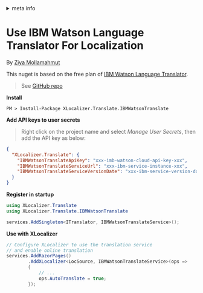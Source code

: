 <!-- meta tags details, will be assigned to meta tags inside header by js -->
<div id="meta-info">
<details><summary>meta info</summary>

> * Title: <i id="md-title">Use IBM Watson Language Translator For Localization</i>
> * Keywords: <i id="md-keywords">localization, asp.net-core, translate, online, ibm, watson, language, translator, service</i>
> * Description: <i id="md-description">Learn how to use ibm watson language translator service for localization of Asp.Net Core web apps with XLocalizer.Translate.</i>
> * Author: <i id="md-author">Ziya Mollamahmut</i>
> * Date: <i id="md-date">08-Aug-2020</i>
> * Image: <i id="md-image">https://github.com/LazZiya/Docs/raw/vNext/XLocalizer/v1.0/images/xlocalizer-logo.png</i>
> * Image-alt: <i id="md-image-alt">XLocalizer Logo</i>
> * Version: <i id="md-version">v1.0</i>

</details>
</div>

# Use IBM Watson Language Translator For Localization

By [Ziya Mollamahmut](https://github.com/LazZiya)

This nuget is based on the free plan of [IBM Watson Language Translator](https://cloud.ibm.com/catalog/services/language-translator).

> See [GitHub repo](https://github.com/LazZiya/XLocalizer.Translate.IBMWatsonTranslate)

**Install**
````
PM > Install-Package XLocalizer.Translate.IBMWatsonTranslate
````

**Add API keys to user secrets**
> Right click on the project name and select _Manage User Secrets_, then add the API key as below:

````json
{
  "XLocalizer.Translate": {
    "IBMWatsonTranslateApiKey": "xxx-imb-watson-cloud-api-key-xxx",
    "IBMWatsonTranslateServiceUrl": "xxx-ibm-service-instance-xxx",
    "IBMWatsonTranslateServiceVersionDate": "xxx-ibm-service-version-date-xxx"
  }
}
````

**Register in startup**
````csharp
using XLocalizer.Translate
using XLocalizer.Translate.IBMWatsonTranslate

services.AddSingleton<ITranslator, IBMWatsonTranslateService>();
````

**Use with XLocalizer**
````csharp
// Configure XLocalizer to use the translation service 
// and enable online translation
services.AddRazorPages()
        .AddXLocalizer<LocSource, IBMWatsonTranslateService>(ops =>
        {
            // ...
            ops.AutoTranslate = true;
        });
````


